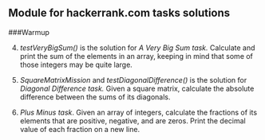 ## Module for hackerrank.com tasks solutions

###Warmup

4. _testVeryBigSum()_ is the solution for _A Very Big Sum task._
Calculate and print the sum of the elements in an array, keeping in mind that some of those integers may be quite large.

5. _SquareMatrixMission_ and _testDiagonalDifference()_ is the solution for _Diagonal Difference task._
Given a square matrix, calculate the absolute difference between the sums of its diagonals.

6. _Plus Minus task_.
Given an array of integers, calculate the fractions of its elements that are positive, negative, and are zeros. 
Print the decimal value of each fraction on a new line.
